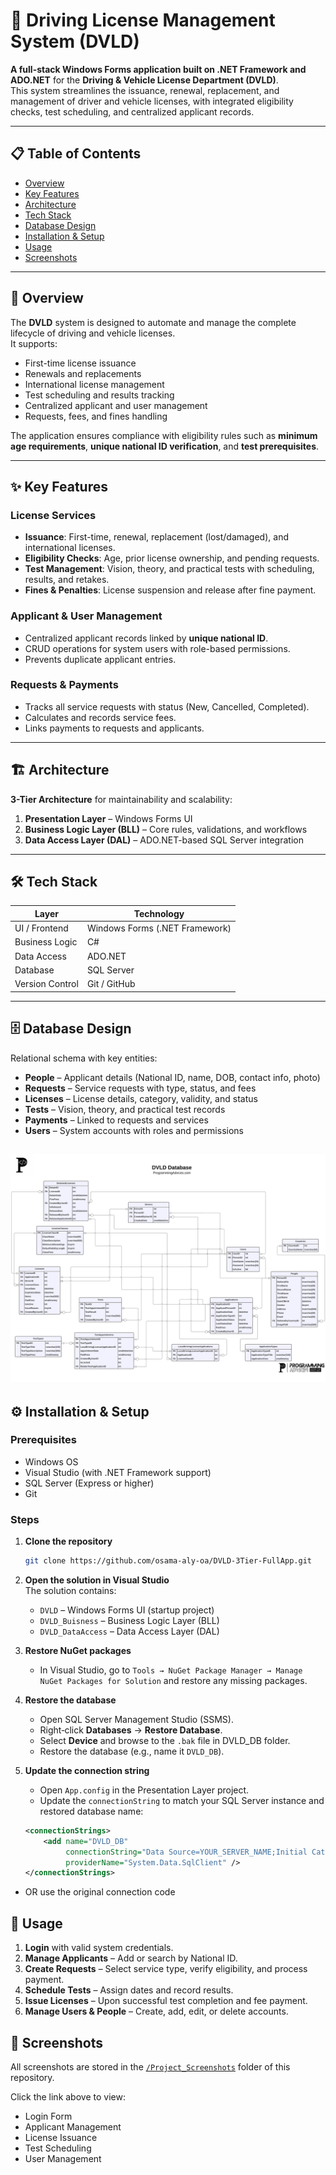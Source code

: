 # 🚗 Driving License Management System (DVLD)

**A full-stack Windows Forms application built on .NET Framework and ADO.NET** for the **Driving & Vehicle License Department (DVLD)**.  
This system streamlines the issuance, renewal, replacement, and management of driver and vehicle licenses, with integrated eligibility checks, test scheduling, and centralized applicant records.

---

## 📋 Table of Contents
- [Overview](#-overview)
- [Key Features](#-key-features)
- [Architecture](#-architecture)
- [Tech Stack](#-tech-stack)
- [Database Design](#-database-design)
- [Installation & Setup](#-installation--setup)
- [Usage](#-usage)
- [Screenshots](#-screenshots)

---

## 📝 Overview
The **DVLD** system is designed to automate and manage the complete lifecycle of driving and vehicle licenses.  
It supports:
- First-time license issuance
- Renewals and replacements
- International license management
- Test scheduling and results tracking
- Centralized applicant and user management
- Requests, fees, and fines handling

The application ensures compliance with eligibility rules such as **minimum age requirements**, **unique national ID verification**, and **test prerequisites**.

---

## ✨ Key Features

### License Services
- **Issuance**: First-time, renewal, replacement (lost/damaged), and international licenses.
- **Eligibility Checks**: Age, prior license ownership, and pending requests.
- **Test Management**: Vision, theory, and practical tests with scheduling, results, and retakes.
- **Fines & Penalties**: License suspension and release after fine payment.

### Applicant & User Management
- Centralized applicant records linked by **unique national ID**.
- CRUD operations for system users with role-based permissions.
- Prevents duplicate applicant entries.

### Requests & Payments
- Tracks all service requests with status (New, Cancelled, Completed).
- Calculates and records service fees.
- Links payments to requests and applicants.

---

## 🏗 Architecture
**3-Tier Architecture** for maintainability and scalability:
1. **Presentation Layer** – Windows Forms UI
2. **Business Logic Layer (BLL)** – Core rules, validations, and workflows
3. **Data Access Layer (DAL)** – ADO.NET-based SQL Server integration

---

## 🛠 Tech Stack
| Layer              | Technology |
|--------------------|------------|
| UI / Frontend      | Windows Forms (.NET Framework) |
| Business Logic     | C# |
| Data Access        | ADO.NET |
| Database           | SQL Server |
| Version Control    | Git / GitHub |

---

## 🗄 Database Design
Relational schema with key entities:
- **People** – Applicant details (National ID, name, DOB, contact info, photo)
- **Requests** – Service requests with type, status, and fees
- **Licenses** – License details, category, validity, and status
- **Tests** – Vision, theory, and practical test records
- **Payments** – Linked to requests and services
- **Users** – System accounts with roles and permissions

![DVLD Database ERD](DVLD_Database.png)
---

## ⚙ Installation & Setup

### Prerequisites
- Windows OS
- Visual Studio (with .NET Framework support)
- SQL Server (Express or higher)
- Git

### Steps
1. **Clone the repository**
   ```bash
   git clone https://github.com/osama-aly-oa/DVLD-3Tier-FullApp.git

2. **Open the solution in Visual Studio**  
   The solution contains:
   - `DVLD` – Windows Forms UI (startup project)  
   - `DVLD_Buisness` – Business Logic Layer (BLL)  
   - `DVLD_DataAccess` – Data Access Layer (DAL)  

3. **Restore NuGet packages**  
   - In Visual Studio, go to `Tools → NuGet Package Manager → Manage NuGet Packages for Solution` and restore any missing packages.

4. **Restore the database**
   - Open SQL Server Management Studio (SSMS).  
   - Right‑click **Databases** → **Restore Database**.  
   - Select **Device** and browse to the `.bak` file in DVLD_DB folder.  
   - Restore the database (e.g., name it `DVLD_DB`).

5. **Update the connection string**  
   - Open `App.config` in the Presentation Layer project.  
   - Update the `connectionString` to match your SQL Server instance and restored database name:

   ```xml
   <connectionStrings>
       <add name="DVLD_DB"
            connectionString="Data Source=YOUR_SERVER_NAME;Initial Catalog=DVLD;Integrated Security=True" 
            providerName="System.Data.SqlClient" />
   </connectionStrings>
  - OR use the original connection code
    
## 🚀 Usage

1. **Login** with valid system credentials.
2. **Manage Applicants** – Add or search by National ID.
3. **Create Requests** – Select service type, verify eligibility, and process payment.
4. **Schedule Tests** – Assign dates and record results.
5. **Issue Licenses** – Upon successful test completion and fee payment.
6. **Manage Users & People** – Create, add, edit, or delete accounts.


## 📸 Screenshots

All screenshots are stored in the [`/Project_Screenshots`](https://github.com/osama-aly-oa/DVLD-3Tier-FullApp/Project_Screenshots) folder of this repository.

Click the link above to view:
- Login Form
- Applicant Management
- License Issuance
- Test Scheduling
- User Management



